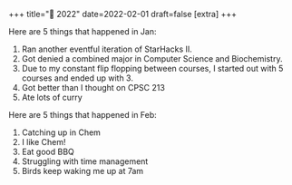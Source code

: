 +++
title="🍃 2022"
date=2022-02-01
draft=false
[extra]
+++

Here are 5 things that happened in Jan:

1. Ran another eventful iteration of StarHacks II.
2. Got denied a combined major in Computer Science and Biochemistry.
3. Due to my constant flip flopping between courses, I started out with 5 courses and ended up with 3.
4. Got better than I thought on CPSC 213
5. Ate lots of curry

Here are 5 things that happened in Feb:
1. Catching up in Chem
2. I like Chem!
3. Eat good BBQ
4. Struggling with time management
5. Birds keep waking me up at 7am
